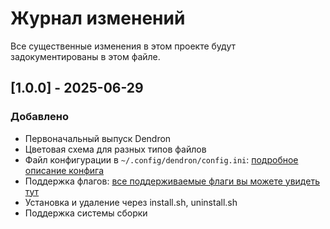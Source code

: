 # Журнал изменений
Все существенные изменения в этом проекте будут задокументированы в этом файле.

## [1.0.0] - 2025-06-29
### Добавлено
- Первоначальный выпуск Dendron
- Цветовая схема для разных типов файлов
- Файл конфигурации в `~/.config/dendron/config.ini`: [подробное описание конфига](CONFIG_ru.md)
- Поддержка флагов: [все поддерживаемые флаги вы можете увидеть тут](README_ru.md#section_flags)
- Установка и удаление через install.sh, uninstall.sh
- Поддержка системы сборки